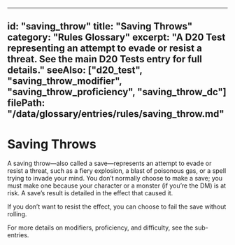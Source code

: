 
---
id: "saving_throw"
title: "Saving Throws"
category: "Rules Glossary"
excerpt: "A D20 Test representing an attempt to evade or resist a threat. See the main D20 Tests entry for full details."
seeAlso: ["d20_test", "saving_throw_modifier", "saving_throw_proficiency", "saving_throw_dc"]
filePath: "/data/glossary/entries/rules/saving_throw.md"
---
# Saving Throws
A saving throw—also called a save—represents an attempt to evade or resist a threat, such as a fiery explosion, a blast of poisonous gas, or a spell trying to invade your mind. You don’t normally choose to make a save; you must make one because your character or a monster (if you’re the DM) is at risk. A save’s result is detailed in the effect that caused it.

If you don’t want to resist the effect, you can choose to fail the save without rolling.

For more details on modifiers, proficiency, and difficulty, see the sub-entries.
